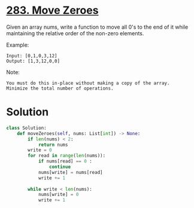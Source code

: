 # [283. Move Zeroes](https://leetcode.com/problems/move-zeroes/)

Given an array nums, write a function to move all 0's to the end of it while maintaining the relative order of the non-zero elements.

Example:

    Input: [0,1,0,3,12]
    Output: [1,3,12,0,0]
Note:

    You must do this in-place without making a copy of the array.
    Minimize the total number of operations.

# Solution
```python
class Solution:
    def moveZeroes(self, nums: List[int]) -> None:
        if len(nums) < 2:
            return nums
        write = 0
        for read in range(len(nums)):
            if nums[read] == 0 :
                continue
            nums[write] = nums[read]
            write += 1
            
        while write < len(nums):
            nums[write] = 0
            write += 1
```